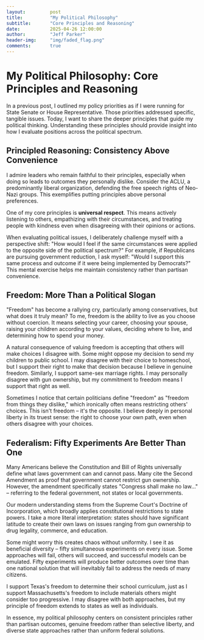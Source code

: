 ```yaml
---
layout:         post
title:          "My Political Philosophy"
subtitle:       "Core Principles and Reasoning"
date:           2025-04-26 12:00:00
author:         "Jeff Parker"
header-img:     "img/faded_flag.png"
comments:       true
---
```


# My Political Philosophy: Core Principles and Reasoning

In a previous post, I outlined my policy priorities as if I were running for State Senate or House Representative. Those priorities addressed specific, tangible issues. Today, I want to share the deeper principles that guide my political thinking. Understanding these principles should provide insight into how I evaluate positions across the political spectrum.

## Principled Reasoning: Consistency Above Convenience

I admire leaders who remain faithful to their principles, especially when doing so leads to outcomes they personally dislike. Consider the ACLU, a predominantly liberal organization, defending the free speech rights of Neo-Nazi groups. This exemplifies putting principles above personal preferences.

One of my core principles is **universal respect**. This means actively listening to others, empathizing with their circumstances, and treating people with kindness even when disagreeing with their opinions or actions. 

When evaluating political issues, I deliberately challenge myself with a perspective shift: "How would I feel if the same circumstances were applied to the opposite side of the political spectrum?" For example, if Republicans are pursuing government reduction, I ask myself: "Would I support this same process and outcome if it were being implemented by Democrats?" This mental exercise helps me maintain consistency rather than partisan convenience.

## Freedom: More Than a Political Slogan

"Freedom" has become a rallying cry, particularly among conservatives, but what does it truly mean? To me, freedom is the ability to live as you choose without coercion. It means selecting your career, choosing your spouse, raising your children according to your values, deciding where to live, and determining how to spend your money.

A natural consequence of valuing freedom is accepting that others will make choices I disagree with. Some might oppose my decision to send my children to public school. I may disagree with their choice to homeschool, but I support their right to make that decision because I believe in genuine freedom. Similarly, I support same-sex marriage rights. I may personally disagree with gun ownership, but my commitment to freedom means I support that right as well.

Sometimes I notice that certain politicians define "freedom" as "freedom from things they dislike," which ironically often means restricting others' choices. This isn't freedom – it's the opposite. I believe deeply in personal liberty in its truest sense: the right to choose your own path, even when others disagree with your choices.

## Federalism: Fifty Experiments Are Better Than One

Many Americans believe the Constitution and Bill of Rights universally define what laws government can and cannot pass. Many cite the Second Amendment as proof that government cannot restrict gun ownership. However, the amendment specifically states "Congress shall make no law..." – referring to the federal government, not states or local governments.

Our modern understanding stems from the Supreme Court's Doctrine of Incorporation, which broadly applies constitutional restrictions to state powers. I take a more literal interpretation: states should have significant latitude to create their own laws on issues ranging from gun ownership to drug legality, commerce, and education.

Some might worry this creates chaos without uniformity. I see it as beneficial diversity – fifty simultaneous experiments on every issue. Some approaches will fail, others will succeed, and successful models can be emulated. Fifty experiments will produce better outcomes over time than one national solution that will inevitably fail to address the needs of many citizens.

I support Texas's freedom to determine their school curriculum, just as I support Massachusetts's freedom to include materials others might consider too progressive. I may disagree with both approaches, but my principle of freedom extends to states as well as individuals.

In essence, my political philosophy centers on consistent principles rather than partisan outcomes, genuine freedom rather than selective liberty, and diverse state approaches rather than uniform federal solutions.